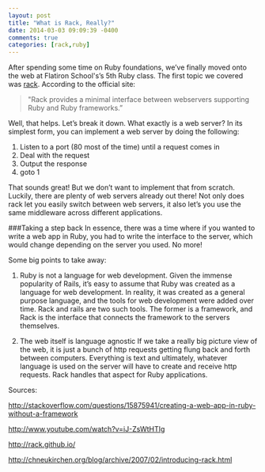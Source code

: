 ```yaml
---
layout: post
title: "What is Rack, Really?"
date: 2014-03-03 09:09:39 -0400
comments: true
categories: [rack,ruby]
---
```


After spending some time on Ruby foundations, we’ve finally moved onto the web at Flatiron School's’s 5th Ruby class. The first topic we covered was [rack](http://rack.github.io/). According to the official site:

>"Rack provides a minimal interface between webservers supporting Ruby and Ruby frameworks.”

Well, that helps. Let’s break it down. What exactly is a web server? In its simplest form, you can implement a web server by doing the following:

1. Listen to a port (80 most of the time) until a request comes in
2. Deal with the request
3. Output the response
4. goto 1

That sounds great! But we don’t want to implement that from scratch. Luckily, there are plenty of web servers already out there! Not only does rack let you easily switch between web servers, it also let’s you use the same middleware across different applications.


###Taking a step back
In essence, there was a time where if you wanted to write a web app in Ruby, you had to write the interface to the server, which would change depending on the server you used. No more! 

Some big points to take away: 

1. Ruby is not a language for web development. 
Given the immense popularity of Rails, it’s easy to assume that Ruby was created as a language for web development. In reality, it was created as a general purpose language, and the tools for web development were added over time. Rack and rails are two such tools. The former is a framework, and Rack is the interface that connects the framework to the servers themselves.

2. The web itself is language agnostic
If we take a really big picture view of the web, it is just a bunch of http requests getting flung back and forth between computers. Everything is text and ultimately, whatever language is used on the server will have to create and receive http requests. Rack handles that aspect for Ruby applications. 

Sources:

http://stackoverflow.com/questions/15875941/creating-a-web-app-in-ruby-without-a-framework

http://www.youtube.com/watch?v=iJ-ZsWtHTIg

http://rack.github.io/

http://chneukirchen.org/blog/archive/2007/02/introducing-rack.html
